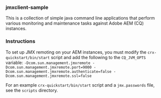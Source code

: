 ### jmxclient-sample
This is a collection of simple java command line applications that perform various monitoring and maintenance tasks against Adobe AEM (CQ) instances.

### Instructions
To set up JMX remoting on your AEM instances, you must modify the ``crx-quickstart/bin/start`` script and add the following to the ``CQ_JVM_OPTS`` variable:
``-Dcom.sun.management.jmxremote -Dcom.sun.management.jmxremote.port=9000 -Dcom.sun.management.jmxremote.authenticate=false -Dcom.sun.management.jmxremote.ssl=false``

For an example ``crx-quickstart/bin/start`` script and a ``jmx.passwords`` file, see the ``scripts`` directory.
